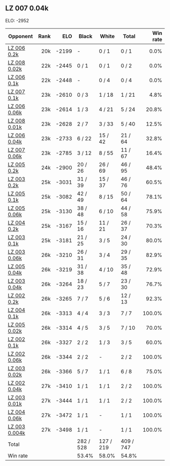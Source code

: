 ## LZ 007 0.04k ##

ELO: -2952

Opponent | Rank | ELO | Black | White | Total | Win rate
---------|-----:|----:|-------|-------|-------|-------:
[LZ 006 0.2k](LZ%20006%200.2k.md) | 20k | -2199 | - | 0 / 1 | 0 / 1 | 0.0%
[LZ 008 0.02k](LZ%20008%200.02k.md) | 22k | -2445 | 0 / 1 | 0 / 1 | 0 / 2 | 0.0%
[LZ 006 0.1k](LZ%20006%200.1k.md) | 22k | -2448 | - | 0 / 4 | 0 / 4 | 0.0%
[LZ 007 0.1k](LZ%20007%200.1k.md) | 23k | -2610 | 0 / 3 | 1 / 18 | 1 / 21 | 4.8%
[LZ 006 0.06k](LZ%20006%200.06k.md) | 23k | -2614 | 1 / 3 | 4 / 21 | 5 / 24 | 20.8%
[LZ 008 0.01k](LZ%20008%200.01k.md) | 23k | -2628 | 2 / 7 | 3 / 33 | 5 / 40 | 12.5%
[LZ 006 0.04k](LZ%20006%200.04k.md) | 23k | -2733 | 6 / 22 | 15 / 42 | 21 / 64 | 32.8%
[LZ 007 0.06k](LZ%20007%200.06k.md) | 23k | -2785 | 3 / 12 | 8 / 55 | 11 / 67 | 16.4%
[LZ 005 0.2k](LZ%20005%200.2k.md) | 24k | -2900 | 20 / 26 | 26 / 69 | 46 / 95 | 48.4%
[LZ 003 0.2k](LZ%20003%200.2k.md) | 25k | -3031 | 31 / 39 | 15 / 37 | 46 / 76 | 60.5%
[LZ 005 0.1k](LZ%20005%200.1k.md) | 25k | -3082 | 42 / 49 | 8 / 15 | 50 / 64 | 78.1%
[LZ 005 0.06k](LZ%20005%200.06k.md) | 25k | -3130 | 38 / 48 | 6 / 10 | 44 / 58 | 75.9%
[LZ 004 0.2k](LZ%20004%200.2k.md) | 25k | -3167 | 15 / 16 | 11 / 21 | 26 / 37 | 70.3%
[LZ 003 0.1k](LZ%20003%200.1k.md) | 25k | -3181 | 21 / 25 | 3 / 5 | 24 / 30 | 80.0%
[LZ 003 0.06k](LZ%20003%200.06k.md) | 26k | -3210 | 26 / 31 | 3 / 4 | 29 / 35 | 82.9%
[LZ 005 0.04k](LZ%20005%200.04k.md) | 26k | -3219 | 31 / 38 | 4 / 10 | 35 / 48 | 72.9%
[LZ 003 0.04k](LZ%20003%200.04k.md) | 26k | -3264 | 18 / 23 | 5 / 7 | 23 / 30 | 76.7%
[LZ 002 0.2k](LZ%20002%200.2k.md) | 26k | -3265 | 7 / 7 | 5 / 6 | 12 / 13 | 92.3%
[LZ 004 0.1k](LZ%20004%200.1k.md) | 26k | -3313 | 4 / 4 | 3 / 3 | 7 / 7 | 100.0%
[LZ 005 0.02k](LZ%20005%200.02k.md) | 26k | -3314 | 4 / 5 | 3 / 5 | 7 / 10 | 70.0%
[LZ 002 0.1k](LZ%20002%200.1k.md) | 26k | -3327 | 2 / 2 | 1 / 3 | 3 / 5 | 60.0%
[LZ 002 0.06k](LZ%20002%200.06k.md) | 26k | -3344 | 2 / 2 | - | 2 / 2 | 100.0%
[LZ 003 0.02k](LZ%20003%200.02k.md) | 26k | -3366 | 5 / 7 | 1 / 1 | 6 / 8 | 75.0%
[LZ 002 0.04k](LZ%20002%200.04k.md) | 27k | -3410 | 1 / 1 | 1 / 1 | 2 / 2 | 100.0%
[LZ 003 0.01k](LZ%20003%200.01k.md) | 27k | -3444 | 1 / 1 | 1 / 1 | 2 / 2 | 100.0%
[LZ 004 0.06k](LZ%20004%200.06k.md) | 27k | -3472 | 1 / 1 | - | 1 / 1 | 100.0%
[LZ 003 0.004k](LZ%20003%200.004k.md) | 27k | -3498 | 1 / 1 | - | 1 / 1 | 100.0%
Total | | | 282 / 528 | 127 / 219 | 409 / 747 | 
Win rate| | | 53.4% | 58.0% | 54.8% | 
